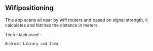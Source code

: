 ## Wifipositioning


This app scans all near by wifi routers and based on signal strength, it calculates and fetches the distance in meters.

Tech stack used -

```
Android Library and Java

```

